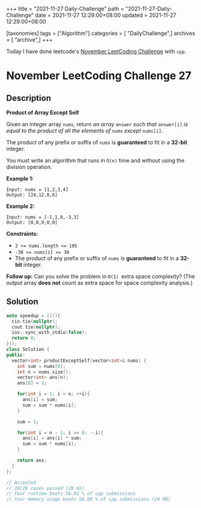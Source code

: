 +++
title = "2021-11-27 Daily-Challenge"
path = "2021-11-27-Daily-Challenge"
date = 2021-11-27 12:29:00+08:00
updated = 2021-11-27 12:29:00+08:00

[taxonomies]
tags = ["Algorithm"]
categories = [ "DailyChallenge",]
archives = [ "archive",]
+++

Today I have done leetcode's [November LeetCoding Challenge](https://leetcode.com/problems/product-of-array-except-self/) with `cpp`.

<!-- more -->

# November LeetCoding Challenge 27

## Description

**Product of Array Except Self**

Given an integer array `nums`, return *an array* `answer` *such that* `answer[i]` *is equal to the product of all the elements of* `nums` *except* `nums[i]`.

The product of any prefix or suffix of `nums` is **guaranteed** to fit in a **32-bit** integer.

You must write an algorithm that runs in `O(n)` time and without using the division operation.

 

**Example 1:**

```
Input: nums = [1,2,3,4]
Output: [24,12,8,6]
```

**Example 2:**

```
Input: nums = [-1,1,0,-3,3]
Output: [0,0,9,0,0]
```

 

**Constraints:**

- `2 <= nums.length <= 105`
- `-30 <= nums[i] <= 30`
- The product of any prefix or suffix of `nums` is **guaranteed** to fit in a **32-bit** integer.

 

**Follow up:** Can you solve the problem in `O(1) `extra space complexity? (The output array **does not** count as extra space for space complexity analysis.)

## Solution

``` cpp
auto speedup = [](){
  cin.tie(nullptr);
  cout.tie(nullptr);
  ios::sync_with_stdio(false);
  return 0;
}();
class Solution {
public:
  vector<int> productExceptSelf(vector<int>& nums) {
    int sum = nums[0];
    int n = nums.size();
    vector<int> ans(n);
    ans[0] = 1;

    for(int i = 1; i < n; ++i){
      ans[i] = sum;
      sum = sum * nums[i];
    }

    sum = 1;

    for(int i = n - 1; i >= 0; --i){
      ans[i] = ans[i] * sum;
      sum = sum * nums[i];
    }

    return ans;
  }
};

// Accepted
// 20/20 cases passed (28 ms)
// Your runtime beats 50.92 % of cpp submissions
// Your memory usage beats 56.08 % of cpp submissions (24 MB)
```
